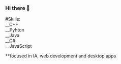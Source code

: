 ### Hi there 👋

#Skills: <br>
__C++ <br>
__Pyhton <br>
__Java <br>
__C# <br>
__JavaScript 

**focused in IA, web development and desktop apps
